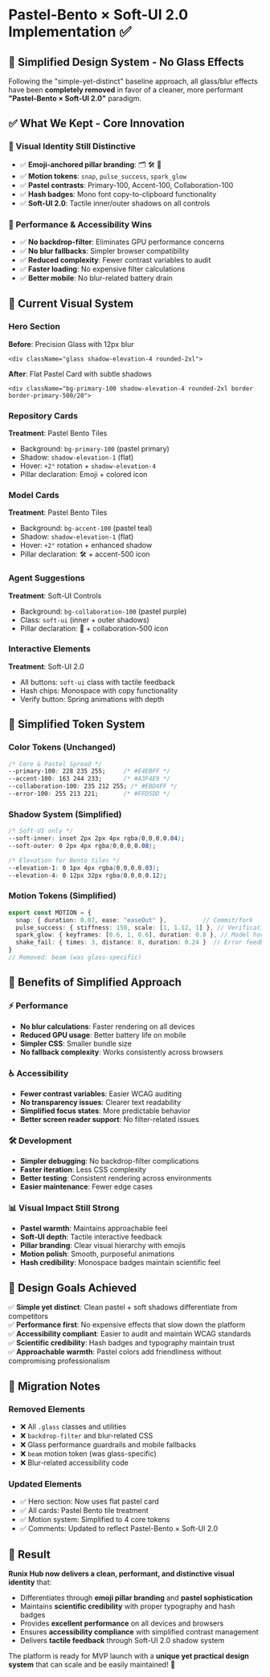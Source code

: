 # Pastel-Bento × Soft-UI 2.0 Implementation ✅

## 🎯 Simplified Design System - No Glass Effects

Following the "simple-yet-distinct" baseline approach, all glass/blur effects have been **completely removed** in favor of a cleaner, more performant **"Pastel-Bento × Soft-UI 2.0"** paradigm.

## ✅ What We Kept - Core Innovation

### 🎨 Visual Identity Still Distinctive
- ✅ **Emoji-anchored pillar branding**: 🗂️ 🛠️ 🤝
- ✅ **Motion tokens**: `snap`, `pulse_success`, `spark_glow` 
- ✅ **Pastel contrasts**: Primary-100, Accent-100, Collaboration-100
- ✅ **Hash badges**: Mono font copy-to-clipboard functionality
- ✅ **Soft-UI 2.0**: Tactile inner/outer shadows on all controls

### 📱 Performance & Accessibility Wins
- ✅ **No backdrop-filter**: Eliminates GPU performance concerns
- ✅ **No blur fallbacks**: Simpler browser compatibility
- ✅ **Reduced complexity**: Fewer contrast variables to audit
- ✅ **Faster loading**: No expensive filter calculations
- ✅ **Better mobile**: No blur-related battery drain

## 🎨 Current Visual System

### Hero Section
**Before**: Precision Glass with 12px blur
```tsx
<div className="glass shadow-elevation-4 rounded-2xl">
```

**After**: Flat Pastel Card with subtle shadows
```tsx
<div className="bg-primary-100 shadow-elevation-4 rounded-2xl border border-primary-500/20">
```

### Repository Cards  
**Treatment**: Pastel Bento Tiles
- Background: `bg-primary-100` (pastel primary)
- Shadow: `shadow-elevation-1` (flat)
- Hover: `+2°` rotation + `shadow-elevation-4`
- Pillar declaration: Emoji + colored icon

### Model Cards
**Treatment**: Pastel Bento Tiles
- Background: `bg-accent-100` (pastel teal)
- Shadow: `shadow-elevation-1` (flat)
- Hover: `+2°` rotation + enhanced shadow
- Pillar declaration: 🛠️ + accent-500 icon

### Agent Suggestions
**Treatment**: Soft-UI Controls
- Background: `bg-collaboration-100` (pastel purple)
- Class: `soft-ui` (inner + outer shadows)
- Pillar declaration: 🤝 + collaboration-500 icon

### Interactive Elements
**Treatment**: Soft-UI 2.0
- All buttons: `soft-ui` class with tactile feedback
- Hash chips: Monospace with copy functionality
- Verify button: Spring animations with depth

## 🧩 Simplified Token System

### Color Tokens (Unchanged)
```css
/* Core & Pastel Spread */
--primary-100: 228 235 255;     /* #E4EBFF */
--accent-100: 163 244 233;      /* #A3F4E9 */
--collaboration-100: 235 212 255; /* #EBD4FF */
--error-100: 255 213 221;       /* #FFD5DD */
```

### Shadow System (Simplified)
```css
/* Soft-UI only */
--soft-inner: inset 2px 2px 4px rgba(0,0,0,0.04);
--soft-outer: 0 2px 4px rgba(0,0,0,0.08);

/* Elevation for Bento tiles */
--elevation-1: 0 1px 4px rgba(0,0,0,0.03);
--elevation-4: 0 12px 32px rgba(0,0,0,0.12);
```

### Motion Tokens (Simplified)
```typescript
export const MOTION = {
  snap: { duration: 0.07, ease: "easeOut" },          // Commit/fork
  pulse_success: { stiffness: 150, scale: [1, 1.12, 1] }, // Verification
  spark_glow: { keyframes: [0.6, 1, 0.6], duration: 0.8 }, // Model hover
  shake_fail: { times: 3, distance: 8, duration: 0.24 }  // Error feedback
}
// Removed: beam (was glass-specific)
```

## 🚀 Benefits of Simplified Approach

### ⚡ Performance
- **No blur calculations**: Faster rendering on all devices
- **Reduced GPU usage**: Better battery life on mobile
- **Simpler CSS**: Smaller bundle size
- **No fallback complexity**: Works consistently across browsers

### ♿ Accessibility  
- **Fewer contrast variables**: Easier WCAG auditing
- **No transparency issues**: Clearer text readability
- **Simplified focus states**: More predictable behavior
- **Better screen reader support**: No filter-related issues

### 🛠️ Development
- **Simpler debugging**: No backdrop-filter complications
- **Faster iteration**: Less CSS complexity
- **Better testing**: Consistent rendering across environments
- **Easier maintenance**: Fewer edge cases

### 📊 Visual Impact Still Strong
- **Pastel warmth**: Maintains approachable feel
- **Soft-UI depth**: Tactile interactive feedback
- **Pillar branding**: Clear visual hierarchy with emojis
- **Motion polish**: Smooth, purposeful animations
- **Hash credibility**: Monospace badges maintain scientific feel

## 🎯 Design Goals Achieved

✅ **Simple yet distinct**: Clean pastel + soft shadows differentiate from competitors  
✅ **Performance first**: No expensive effects that slow down the platform  
✅ **Accessibility compliant**: Easier to audit and maintain WCAG standards  
✅ **Scientific credibility**: Hash badges and typography maintain trust  
✅ **Approachable warmth**: Pastel colors add friendliness without compromising professionalism  

## 📝 Migration Notes

### Removed Elements
- ❌ All `.glass` classes and utilities
- ❌ `backdrop-filter` and blur-related CSS
- ❌ Glass performance guardrails and mobile fallbacks
- ❌ `beam` motion token (was glass-specific)
- ❌ Blur-related accessibility code

### Updated Elements
- ✅ Hero section: Now uses flat pastel card
- ✅ All cards: Pastel Bento tile treatment
- ✅ Motion system: Simplified to 4 core tokens
- ✅ Comments: Updated to reflect Pastel-Bento × Soft-UI 2.0

## 🎉 Result

**Runix Hub now delivers a clean, performant, and distinctive visual identity** that:

- Differentiates through **emoji pillar branding** and **pastel sophistication**
- Maintains **scientific credibility** with proper typography and hash badges
- Provides **excellent performance** on all devices and browsers
- Ensures **accessibility compliance** with simplified contrast management
- Delivers **tactile feedback** through Soft-UI 2.0 shadow system

The platform is ready for MVP launch with a **unique yet practical design system** that can scale and be easily maintained! 🚀
